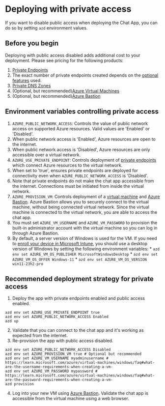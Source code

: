 
# Deploying with private access

If you want to disable public access when deploying the Chat App, you can do so by setting `azd` environment values.

## Before you begin

Deploying with public access disabled adds additional cost to your deployment. Please see pricing for the following products:

1. [Private Endpoints](https://azure.microsoft.com/pricing/details/private-link/)
  1. The exact number of private endpoints created depends on the [optional features](./deploy_features.md) used.
1. [Private DNS Zones](https://azure.microsoft.com/pricing/details/dns/)
1. (Optional, but recommended)[Azure Virtual Machines](https://azure.microsoft.com/pricing/details/virtual-machines/windows/)
1. (Optional, but recommended)[Azure Bastion](https://azure.microsoft.com/pricing/details/azure-bastion/)

## Environment variables controlling private access

1. `AZURE_PUBLIC_NETWORK_ACCESS`: Controls the value of public network access on supported Azure resources. Valid values are 'Enabled' or 'Disabled'.
  1. When public network access is 'Enabled', Azure resources are open to the internet.
  1. When public network access is 'Disabled', Azure resources are only accessible over a virtual network.
1. `AZURE_USE_PRIVATE_ENDPOINT`: Controls deployment of [private endpoints](https://learn.microsoft.com/azure/private-link/private-endpoint-overview) which connect Azure resources to the virtual network.
  1. When set to 'true', ensures private endpoints are deployed for connectivity even when `AZURE_PUBLIC_NETWORK_ACCESS` is 'Disabled'.
  1. Note that private endpoints do not make the chat app accessible from the internet. Connections must be initiated from inside the virtual network.
1. `AZURE_PROVISION_VM`: Controls deployment of a [virtual machine](https://learn.microsoft.com/azure/virtual-machines/overview) and [Azure Bastion](https://learn.microsoft.com/azure/bastion/bastion-overview). Azure Bastion allows you to securely connect to the virtual machine, without being connected virtual network. Since the virtual machine is connected to the virtual network, you are able to access the chat app.
  1. You must set `AZURE_VM_USERNAME` and `AZURE_VM_PASSWORD` to provision the built-in administrator account with the virtual machine so you can log in through Azure Bastion.
  1. By default, a server version of Windows is used for the VM. If you need to [enroll your device in Microsoft Intune](https://learn.microsoft.com/en-us/mem/intune/user-help/enroll-windows-10-device), you should use a desktop version of Windows by setting the following environment variables:
    * `azd env set AZURE_VM_OS_PUBLISHER MicrosoftWindowsDesktop`
    * `azd env set AZURE_VM_OS_OFFER Windows-11`
    * `azd env set AZURE_VM_OS_VERSION win11-23h2-pro`

## Recommended deployment strategy for private access

1. Deploy the app with private endpoints enabled and public access enabled.
```
azd env set AZURE_USE_PRIVATE_ENDPOINT true
azd env set AZURE_PUBLIC_NETWORK_ACCESS Enabled
azd up
```
2. Validate that you can connect to the chat app and it's working as expected from the internet.
3. Re-provision the app with public access disabled.
```
azd env set AZURE_PUBLIC_NETWORK_ACCESS Disabled
azd env set AZURE_PROVISION_VM true # Optional but recommended
azd env set AZURE_VM_USERNAME myadminusername # https://learn.microsoft.com/azure/virtual-machines/windows/faq#what-are-the-username-requirements-when-creating-a-vm-
azd env set AZURE_VM_PASSWORD mypassword # https://learn.microsoft.com/azure/virtual-machines/windows/faq#what-are-the-password-requirements-when-creating-a-vm-
azd provision
```
4. Log into your new VM using [Azure Bastion](https://learn.microsoft.com/azure/bastion/tutorial-create-host-portal#connect). Validate the chat app is accessible from the virtual machine using a web browser.
